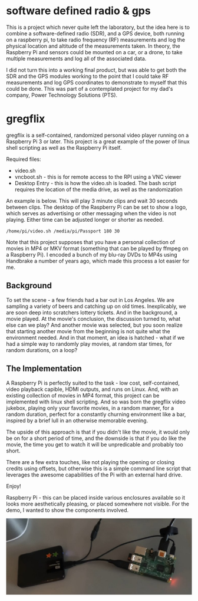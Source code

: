 # software defined radio & gps

This is a project which never quite left the laboratory, but the idea here is to combine a software-defined radio (SDR), and a GPS device, both running on a raspberry pi, to take radio frequency (RF) measurements and log the physical location and altitude of the measurements taken. In theory, the Raspberry Pi and sensors could be mounted on a car, or a drone, to take multiple measurements and log all of the associated data.

I did not turn this into a working final product, but was able to get both the SDR and the GPS modules working to the point that I could take RF measurements and log GPS coordinates to demonstrate to myself that this could be done. This was part of a contemplated project for my dad's company, Power Technology Solutions (PTS).

# gregflix

gregflix is a self-contained, randomized personal video player running on a Raspberry Pi 3 or later. This project is a great example of the power of linux shell scripting as well as the Raspberry Pi itself. 

Required files:
* video.sh
* vncboot.sh - this is for remote access to the RPI using a VNC viewer
* Desktop Entry - this is how the video.sh is loaded. The bash script requires the location of the media drive, as well as the randomization

An example is below. This will play 3 minute clips and wait 30 seconds between clips. The desktop of the Raspberry Pi can be set to show a logo, which serves as advertising or other messaging when the video is not playing. Either time can be adjusted longer or shorter as needed.
```
/home/pi/video.sh /media/pi/Passport 180 30
```

Note that this project supposes that you have a personal collection of movies in MP4 or MKV format (something that can be played by ffmpeg on a Raspberry Pi). I encoded a bunch of my blu-ray DVDs to MP4s using Handbrake a number of years ago, which made this process a lot easier for me.

## Background 

To set the scene - a few friends had a bar out in Los Angeles. We are sampling a variety of beers and catching up on old times. Inexplicably, we are soon deep into scratchers lottery tickets. And in the background, a movie played. At the movie's conclusion, the discussion turned to, what else can we play? And another movie was selected, but you soon realize that starting another movie from the beginning is not quite what the environment needed. And in that moment, an idea is hatched - what if we had a simple way to randomly play movies, at random star times, for random durations, on a loop? 

## The Implementation

A Raspberry Pi is perfectly suited to the task - low cost, self-contained, video playback capible, HDMI outputs, and runs on Linux. And, with an existing collection of movies in MP4 format, this project can be implemented with linux shell scripting. And so was born the gregflix  video jukebox, playing only your favorite movies, in a random manner, for a random duration, perfect for a constantly churning environment like a bar, inspired by a brief lull in an otherwise memorable evening.

The upside of this approach is that if you didn't like the movie, it would only be on for a short period of time, and the downside is that if you do like the movie, the time you get to watch it will be unpredicable and probably too short. 

There are a few extra touches, like not playing the opening or closing credits using offsets, but otherwise this is a simple command line script that leverages the awesome capabilities of the Pi with an external hard drive. 

Enjoy!

Raspberry Pi - this can be placed inside various enclosures available so it looks more aesthetically pleasing, or placed somewhere not visible. For the demo, I wanted to show the components involved.

![Raspberry Pi3](https://github.com/greg643/rpi/blob/master/rpi.jpg?raw=true)


